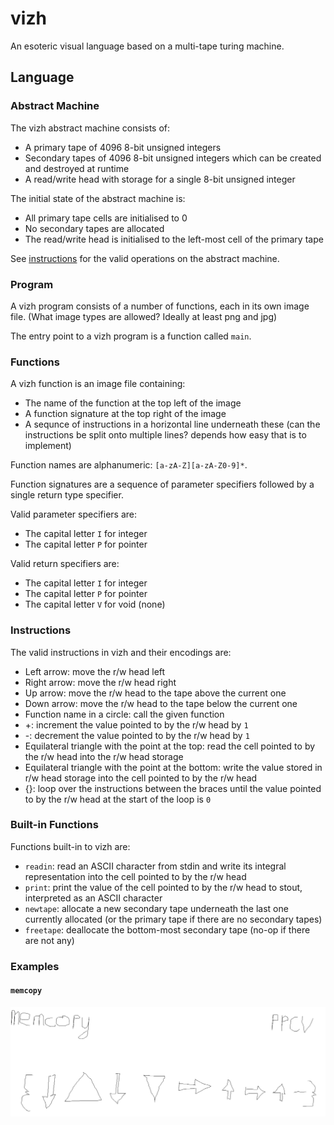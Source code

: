 # vizh

An esoteric visual language based on a multi-tape turing machine.

## Language

### Abstract Machine

The vizh abstract machine consists of:

- A primary tape of 4096 8-bit unsigned integers
- Secondary tapes of 4096 8-bit unsigned integers which can be created and destroyed at runtime
- A read/write head with storage for a single 8-bit unsigned integer

The initial state of the abstract machine is:

- All primary tape cells are initialised to 0
- No secondary tapes are allocated
- The read/write head is initialised to the left-most cell of the primary tape

See [instructions](#instructions) for the valid operations on the abstract machine.

### Program

A vizh program consists of a number of functions, each in its own image file. (What image types are allowed? Ideally at least png and jpg)

The entry point to a vizh program is a function called `main`.

### Functions

A vizh function is an image file containing:

- The name of the function at the top left of the image
- A function signature at the top right of the image
- A sequnce of instructions in a horizontal line underneath these (can the instructions be split onto multiple lines? depends how easy that is to implement)

Function names are alphanumeric: `[a-zA-Z][a-zA-Z0-9]*`.

Function signatures are a sequence of parameter specifiers followed by a single return type specifier.

Valid parameter specifiers are:

- The capital letter `I` for integer
- The capital letter `P` for pointer

Valid return specifiers are:

- The capital letter `I` for integer
- The capital letter `P` for pointer
- The capital letter `V` for void (none)

### Instructions

The valid instructions in vizh and their encodings are:

- Left arrow: move the r/w head left
- Right arrow: move the r/w head right
- Up arrow: move the r/w head to the tape above the current one
- Down arrow: move the r/w head to the tape below the current one
- Function name in a circle: call the given function
- +: increment the value pointed to by the r/w head by `1`
- -: decrement the value pointed to by the r/w head by `1`
- Equilateral triangle with the point at the top: read the cell pointed to by the r/w head into the r/w head storage
- Equilateral triangle with the point at the bottom: write the value stored in r/w head storage into the cell pointed to by the r/w head
- {<instructions>}: loop over the instructions between the braces until the value pointed to by the r/w head at the start of the loop is `0` 

### Built-in Functions

Functions built-in to vizh are:

- `readin`: read an ASCII character from stdin and write its integral representation into the cell pointed to by the r/w head
- `print`: print the value of the cell pointed to by the r/w head to stout, interpreted as an ASCII character
- `newtape`: allocate a new secondary tape underneath the last one currently allocated (or the primary tape if there are no secondary tapes)
- `freetape`: deallocate the bottom-most secondary tape (no-op if there are not any)

### Examples

#### `memcopy`

![Implementation of memcpy in vizh](samples/memcopy.png)